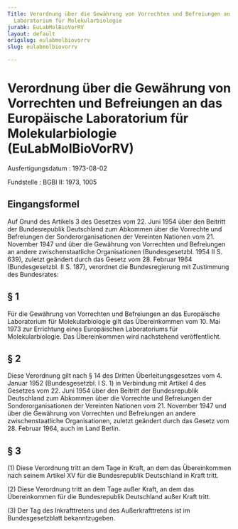 ```yaml
---
Title: Verordnung über die Gewährung von Vorrechten und Befreiungen an das Europäische
  Laboratorium für Molekularbiologie
jurabk: EuLabMolBioVorRV
layout: default
origslug: eulabmolbiovorrv
slug: eulabmolbiovorrv

---
```


# Verordnung über die Gewährung von Vorrechten und Befreiungen an das Europäische Laboratorium für Molekularbiologie (EuLabMolBioVorRV)

Ausfertigungsdatum
:   1973-08-02

Fundstelle
:   BGBl II: 1973, 1005



## Eingangsformel

Auf Grund des Artikels 3 des Gesetzes vom 22. Juni 1954 über den Beitritt der Bundesrepublik Deutschland zum Abkommen über die Vorrechte und Befreiungen der Sonderorganisationen der Vereinten Nationen vom 21. November 1947 und über die Gewährung von Vorrechten und Befreiungen an andere zwischenstaatliche Organisationen (Bundesgesetzbl. 1954 II S. 639), zuletzt geändert durch das Gesetz vom 28. Februar 1964 (Bundesgesetzbl. II S. 187), verordnet die Bundesregierung mit Zustimmung des Bundesrates:


## § 1

Für die Gewährung von Vorrechten und Befreiungen an das Europäische Laboratorium für Molekularbiologie gilt das Übereinkommen vom 10. Mai 1973 zur Errichtung eines Europäischen Laboratoriums für Molekularbiologie. Das Übereinkommen wird nachstehend veröffentlicht.


## § 2

Diese Verordnung gilt nach § 14 des Dritten Überleitungsgesetzes vom 4. Januar 1952 (Bundesgesetzbl. I S. 1) in Verbindung mit Artikel 4 des Gesetzes vom 22. Juni 1954 über den Beitritt der Bundesrepublik Deutschland zum Abkommen über die Vorrechte und Befreiungen der Sonderorganisationen der Vereinten Nationen vom 21. November 1947 und über die Gewährung von Vorrechten und Befreiungen an andere zwischenstaatliche Organisationen, zuletzt geändert durch das Gesetz vom 28. Februar 1964, auch im Land Berlin.


## § 3

(1) Diese Verordnung tritt an dem Tage in Kraft, an dem das Übereinkommen nach seinem Artikel XV für die Bundesrepublik Deutschland in Kraft tritt.

(2) Diese Verordnung tritt an dem Tage außer Kraft, an dem das Übereinkommen für die Bundesrepublik Deutschland außer Kraft tritt.

(3) Der Tag des Inkrafttretens und des Außerkrafttretens ist im Bundesgesetzblatt bekanntzugeben.

